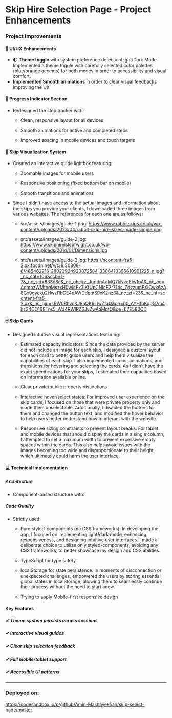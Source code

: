 # Skip Hire Selection Page - Project Enhancements
### Project Improvements
#### 🎨 UI/UX Enhancements
- 🌓 **Theme toggle** with system preference detectionLight/Dark Mode
Implemented a theme toggle with carefully selected color palettes (blue/orange accents) for both modes in order to accessibility and visual comfort.
- **Implemented Smooth animations** in order to clear visual feedbacks improving the UX

#### 🔄 Progress Indicator Section
- Redesigned the step tracker with:

  - Clean, responsive layout for all devices

  - Smooth animations for active and completed steps

  - Improved spacing in mobile devices and touch targets

#### 📸 Skip Visualization System
- Created an interactive guide lightbox featuring:

  - Zoomable images for mobile users

  - Responsive positioning (fixed bottom bar on mobile)

  - Smooth transitions and animations

- Since I didn't have access to the actual images and information about the skips you provide your clients, I downloaded three images from various websites. The references for each one are as follows:

  -  src/assets/images/guide-1.png: https://www.rabbitskips.co.uk/wp-content/uploads/2023/04/rabbit-skip-hire-sizes-made-simple.png

  -  src/assets/images/guide-2.jpg: https://www.skiphireisleofwight.co.uk/wp-content/uploads/2014/01/Dimensions.jpg

  -  src/assets/images/guide-3.jpg: https://scontent-fra5-2.xx.fbcdn.net/v/t39.30808-6/465462216_28023924923872584_3306418396610901225_n.jpg?_nc_cat=106&ccb=1-7&_nc_sid=833d8c&_nc_ohc=z_JurjdnAgMQ7kNvgEIw1pA&_nc_oc=AdmozWMtnqMszxH0wIcFx3lKfUpCNIcE3r714s_ZdzzumEXiCwk6zA8Gx9gycku2HwzI1bGE4uAWDdpmS9xK2nz6&_nc_zt=23&_nc_ht=scontent-fra5-2.xx&_nc_gid=sRW0RhyoXJ8aQK9LiwZfaQ&oh=00_AYHfbKqpG7m4hz24CO168Tns5_Wd4RWlPZ6JvZwAtiMptQ&oe=67E580CD

#### 🃏 Skip Cards
- Designed intuitive visual representations featuring:

  - Estimated capacity indicators: Since the data provided by the server did not include an image for each skip, I designed a custom layout for each card to better guide users and help them visualize the capabilities of each skip. I also implemented icons, animations, and transitions for hovering and selecting the cards. As I didn’t have the exact specifications for your skips, I estimated their capacities based on information available online.

  - Clear private/public property distinctions

  - Interactive hover/select states: For improved user experience on the skip cards, I focused on those that were private property only and made them unselectable. Additionally, I disabled the buttons for them and changed the button text, and modified the hover behavior to help users better understand how to interact with the website.

  - Responsive sizing constraints to prevent layout breaks: For tablet and mobile devices that should display the cards in a single column, I attempted to set a maximum width to prevent excessive empty spaces within the cards. This also helps avoid issues with the images becoming too wide and disproportionate to their height, which ultimately could harm the user interface.

#### 💻 Technical Implementation
##### Architecture
  - Component-based structure with:

##### Code Quality
- Strictly used:

  - Pure styled-components (no CSS frameworks): In developing the app, I focused on implementing light/dark mode, enhancing responsiveness, and designing intuitive user interfaces. I made a deliberate choice to utilize only styled-components, avoiding any CSS frameworks, to better showcase my design and CSS abilities.

  - TypeScript for type safety

  - localStorage for state persistence: In moments of disconnection or unexpected challenges, empowered the users by storing essential global states in localStorage, allowing them to seamlessly continue their process without the need to start anew.

  - Trying to apply Mobile-first responsive design


#### Key Features
##### ✔ Theme system persists across sessions
##### ✔ Interactive visual guides
##### ✔ Clear skip selection feedback
##### ✔ Full mobile/tablet support
##### ✔ Accessible UI patterns

------------
### Deployed on:
https://codesandbox.io/p/github/Amin-Mashayekhan/skip-select-page/master
